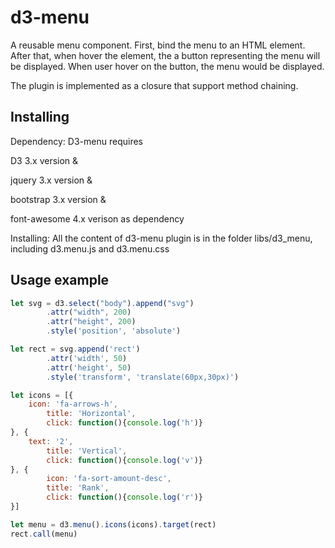 # d3-menu

A reusable menu component. First, bind the menu to an HTML element. After that, when hover the element, the a button representing the menu will be displayed. When user hover on the button, the menu would be displayed.

The plugin is implemented as a closure that support method chaining.

## Installing

Dependency: D3-menu requires 

D3 3.x version & 

jquery 3.x version & 

bootstrap 3.x version & 

font-awesome 4.x verison as dependency

Installing: All the content of d3-menu plugin is in the folder libs/d3_menu, including d3.menu.js and d3.menu.css

## Usage example
```js
let svg = d3.select("body").append("svg")
        .attr("width", 200)
        .attr("height", 200)
        .style('position', 'absolute')

let rect = svg.append('rect')
        .attr('width', 50)
        .attr('height', 50)
        .style('transform', 'translate(60px,30px)')

let icons = [{
    icon: 'fa-arrows-h',
		title: 'Horizontal',
		click: function(){console.log('h')}
}, {
    text: '2',
		title: 'Vertical',
		click: function(){console.log('v')}
}, {
		icon: 'fa-sort-amount-desc',
		title: 'Rank',
		click: function(){console.log('r')}
}]

let menu = d3.menu().icons(icons).target(rect)
rect.call(menu)
```
